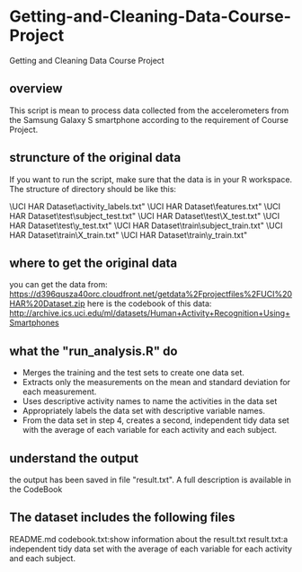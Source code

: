 # Getting-and-Cleaning-Data-Course-Project
Getting and Cleaning Data Course Project

## overview
This script is mean to process data collected from the accelerometers from the Samsung Galaxy S smartphone according to the requirement of Course Project.

## struncture of the original data
If you want to run the script, make sure that the data is in your R workspace. The structure of directory should be like this:

\\UCI HAR Dataset\\activity_labels.txt"
\\UCI HAR Dataset\\features.txt"
\\UCI HAR Dataset\\test\\subject_test.txt"
\\UCI HAR Dataset\\test\\X_test.txt"
\\UCI HAR Dataset\\test\\y_test.txt"
\\UCI HAR Dataset\\train\\subject_train.txt"
\\UCI HAR Dataset\\train\\X_train.txt"
\\UCI HAR Dataset\\train\\y_train.txt"

## where to get the original data
you can get the data from:
https://d396qusza40orc.cloudfront.net/getdata%2Fprojectfiles%2FUCI%20HAR%20Dataset.zip
here is the codebook of this data:
http://archive.ics.uci.edu/ml/datasets/Human+Activity+Recognition+Using+Smartphones

## what the "run_analysis.R" do
* Merges the training and the test sets to create one data set.
* Extracts only the measurements on the mean and standard deviation for each measurement.
* Uses descriptive activity names to name the activities in the data set
* Appropriately labels the data set with descriptive variable names.
* From the data set in step 4, creates a second, independent tidy data set with the average of each variable for each activity and each subject.

## understand the output
the output has been saved in file "result.txt". A full description is available in the CodeBook

## The dataset includes the following files
README.md
codebook.txt:show information about the result.txt
result.txt:a independent tidy data set with the average of each variable for each activity and each subject.
